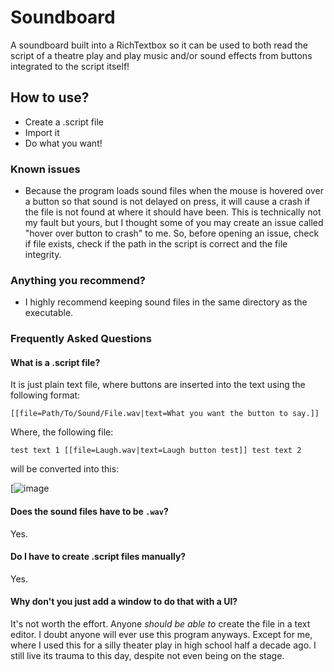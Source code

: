# Soundboard
A soundboard built into a RichTextbox so it can be used to both read the script of a theatre play and play music and/or sound effects from buttons integrated to the script itself!

## How to use?

- Create a .script file
- Import it
- Do what you want!

### Known issues

- Because the program loads sound files when the mouse is hovered over a button so that sound is not delayed on press, it will cause a crash if the file is not found at where it should have been. This is technically not my fault but yours, but I thought some of you may create an issue called "hover over button to crash" to me. So, before opening an issue, check if file exists, check if the path in the script is correct and the file integrity.

### Anything you recommend?

- I highly recommend keeping sound files in the same directory as the executable.

### Frequently Asked Questions
#### What is a .script file?

It is just plain text file, where buttons are inserted into the text using the following format:

`[[file=Path/To/Sound/File.wav|text=What you want the button to say.]]`

Where, the following file:

`test text 1 [[file=Laugh.wav|text=Laugh button test]] test text 2`

will be converted into this:

[![image](https://image.prntscr.com/image/ksAYMkAIS1qd8Fvqfj4PhA.png)

#### Does the sound files have to be `.wav`?

Yes.

#### Do I have to create .script files manually?

Yes.

#### Why don't you just add a window to do that with a UI?

It's not worth the effort. Anyone *should be able to* create the file in a text editor. I doubt anyone will ever use this program anyways. Except for me, where I used this for a silly theater play in high school half a decade ago. I still live its trauma to this day, despite not even being on the stage.
